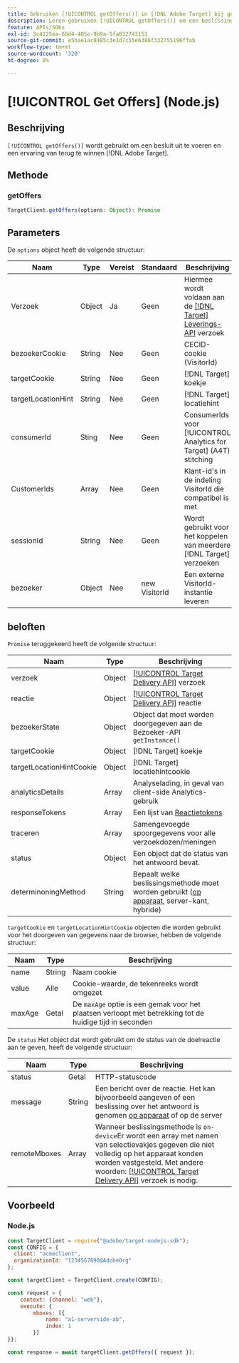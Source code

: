 ```yaml
---
title: Gebruiken [!UICONTROL getOffers()] in [!DNL Adobe Target] bij gebruik van de Node.js SDK
description: Leren gebruiken [!UICONTROL getOffers()] om een beslissing uit te voeren en een ervaring op te halen uit [!DNL Adobe Target].
feature: APIs/SDKs
exl-id: 3c4125ea-68d4-405e-9b9a-5fa832743153
source-git-commit: e5bae1ac9485c3e1d7c55e6386f332755196ffab
workflow-type: tm+mt
source-wordcount: '320'
ht-degree: 0%

---
```


# [!UICONTROL Get Offers] (Node.js)

## Beschrijving

`[!UICONTROL getOffers()]` wordt gebruikt om een besluit uit te voeren en een ervaring van terug te winnen [!DNL Adobe Target].


## Methode

### getOffers

```js {line-numbers="true"}
TargetClient.getOffers(options: Object): Promise
```

## Parameters

De `options` object heeft de volgende structuur:

| Naam | Type | Vereist | Standaard | Beschrijving |
| --- |--- | --- | --- | --- |
| Verzoek | Object | Ja | Geen | Hiermee wordt voldaan aan de [[!DNL Target] Leverings-API](/help/dev/implement/delivery-api/overview.md) verzoek |
| bezoekerCookie | String | Nee | Geen | CECID-cookie (VisitorId) |
| targetCookie | String | Nee | Geen | [!DNL Target] koekje |
| targetLocationHint | String | Nee | Geen | [!DNL Target] locatiehint |
| consumerId | Sting | Nee | Geen | ConsumerIds voor [!UICONTROL Analytics for Target] (A4T) stitching |
| CustomerIds | Array | Nee | Geen | Klant-id&#39;s in de indeling VisitorId die compatibel is met |
| sessionId | String | Nee | Geen | Wordt gebruikt voor het koppelen van meerdere [!DNL Target] verzoeken |
| bezoeker | Object | Nee | new VisitorId | Een externe VisitorId-instantie leveren |

## beloften

`Promise` teruggekeerd heeft de volgende structuur:

| Naam | Type | Beschrijving |
| --- | --- | --- |
| verzoek | Object | [[!UICONTROL Target Delivery API]](/help/dev/implement/delivery-api/overview.md) verzoek |
| reactie | Object | [[!UICONTROL Target Delivery API]](/help/dev/implement/delivery-api/overview.md) reactie |
| bezoekerState | Object | Object dat moet worden doorgegeven aan de Bezoeker-API `getInstance()` |
| targetCookie | Object | [!DNL Target] koekje |
| targetLocationHintCookie | Object | [!DNL Target] locatiehintcookie |
| analyticsDetails | Array | Analyselading, in geval van client-side Analytics-gebruik |
| responseTokens | Array | Een lijst van [Reactietokens](https://experienceleague.adobe.com/docs/target/using/administer/response-tokens.html?lang=nl-NL&). |
| traceren | Array | Samengevoegde spoorgegevens voor alle verzoekdozen/meningen |
| status | Object | Een object dat de status van het antwoord bevat. |
| determinoningMethod | String | Bepaalt welke beslissingsmethode moet worden gebruikt ([op apparaat](/help/dev/implement/server-side/sdk-guides/on-device-decisioning/overview.md), server-kant, hybride) |

`targetCookie` en `targetLocationHintCookie` objecten die worden gebruikt voor het doorgeven van gegevens naar de browser, hebben de volgende structuur:

| Naam | Type | Beschrijving |
| --- | --- | --- |
| name | String | Naam cookie |
| value | Alle | Cookie-waarde, de tekenreeks wordt omgezet |
| maxAge | Getal | De `maxAge` optie is een gemak voor het plaatsen verloopt met betrekking tot de huidige tijd in seconden |

De `status` Het object dat wordt gebruikt om de status van de doelreactie aan te geven, heeft de volgende structuur:

| Naam | Type | Beschrijving |
| --- | --- | --- |
| status | Getal | HTTP-statuscode |
| message | String | Een bericht over de reactie. Het kan bijvoorbeeld aangeven of een beslissing over het antwoord is genomen [op apparaat](/help/dev/implement/server-side/sdk-guides/on-device-decisioning/overview.md) of op de server |
| remoteMboxes | Array | Wanneer beslissingsmethode is `on-device`Er wordt een array met namen van selectievakjes gegeven die niet volledig op het apparaat konden worden vastgesteld. Met andere woorden: [[!UICONTROL Target Delivery API]](/help/dev/implement/delivery-api/overview.md) verzoek is nodig. |

## Voorbeeld

### Node.js

```js {line-numbers="true"}
const TargetClient = require("@adobe/target-nodejs-sdk");
const CONFIG = {
  client: "acmeclient",
  organizationId: "1234567890@AdobeOrg"
};

const targetClient = TargetClient.create(CONFIG);

const request = {
    context: {channel: "web"},
    execute: {
        mboxes: [{
            name: "a1-serverside-ab",
            index: 1
        }]
}};

const response = await targetClient.getOffers({ request });
```
